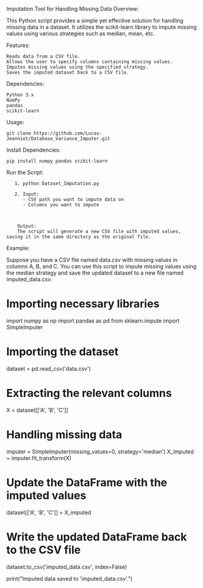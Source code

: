 Imputation Tool for Handling Missing Data
Overview:

This Python script provides a simple yet effective solution for handling missing data in a dataset. It utilizes the scikit-learn library to impute missing values using various strategies such as median, mean, etc.

Features:

    Reads data from a CSV file.
    Allows the user to specify columns containing missing values.
    Imputes missing values using the specified strategy.
    Saves the imputed dataset back to a CSV file.

Dependencies:

    Python 3.x
    NumPy
    pandas
    scikit-learn

Usage:

    git clone https://github.com/Lucas-Jeanniot/Database_Variance_Imputer.git

 

Install Dependencies:

````
pip install numpy pandas scikit-learn
`````
Run the Script:
````
   1. python Dataset_Imputation.py

   2. Input:
      - CSV path you want to impute data on
      - Columns you want to impute
      
  

    Output:
    The script will generate a new CSV file with imputed values, saving it in the same directory as the original file.
````
Example:

Suppose you have a CSV file named data.csv with missing values in columns A, B, and C. You can use this script to impute missing values using the median strategy and save the updated dataset to a new file named imputed_data.csv.



# Importing necessary libraries
import numpy as np
import pandas as pd
from sklearn.impute import SimpleImputer

# Importing the dataset
dataset = pd.read_csv('data.csv')

# Extracting the relevant columns
X = dataset[['A', 'B', 'C']]

# Handling missing data
imputer = SimpleImputer(missing_values=0, strategy='median')
X_imputed = imputer.fit_transform(X)

# Update the DataFrame with the imputed values
dataset[['A', 'B', 'C']] = X_imputed

# Write the updated DataFrame back to the CSV file
dataset.to_csv('imputed_data.csv', index=False)

print("Imputed data saved to 'imputed_data.csv'.")

